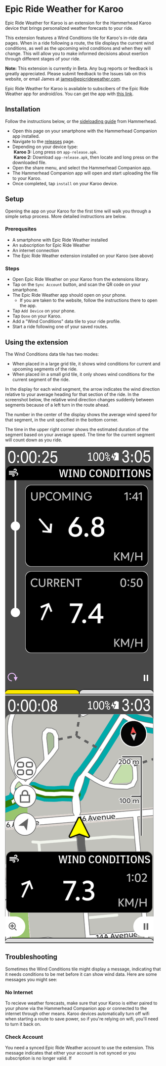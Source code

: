 # Epic Ride Weather for Karoo
Epic Ride Weather for Karoo is an extension for the Hammerhead Karoo device that brings personalized weather forecasts to your ride.

This extension features a Wind Conditions tile for Karoo's in-ride data pages. When in a ride following a route, the tile displays the current wind conditions, as well as the upcoming wind conditions and when they will change. This will allow you to make informed decisions about exertion through different stages of your ride.

**Note:** This extension is currently in Beta. Any bug reports or feedback is greatly appreciated. Please submit feedback to the Issues tab on this website, or email James at james@epicrideweather.com.

Epic Ride Weather for Karoo is available to subscibers of the Epic Ride Weather app for android/ios. You can get the app with [this link](https://www.epicrideweather.com/get-app/).

## Installation
Follow the instructions below, or the [sideloading guide](https://support.hammerhead.io/hc/en-us/articles/31576497036827-Companion-App-Sideloading) from Hammerhead.

- Open this page on your smartphone with the Hammerhead Companion app installed.
- Navigate to the [releases]() page.
- Depending on your device type:<br>
&nbsp;**Karoo 3:**
Long press on ``app-release.apk``.<br>
&nbsp;**Karoo 2:**
Download ``app-release.apk``, then locate and long press on the downloaded file.
- Open the share menu, and select the Hammerhead Companion app.
- The Hammerhead Companion app will open and start uploading the file to your Karoo.
- Once completed, tap ``install`` on your Karoo device.

## Setup
Opening the app on your Karoo for the first time will walk you through a simple setup process. More detailed instructions are below.

### Prerequsites
- A smartphone with Epic Ride Weather installed
- An subscription for Epic Ride Weather
- An internet connection
- The Epic Ride Weather extension installed on your Karoo (see above)

### Steps
- Open Epic Ride Weather on your Karoo from the extensions library.
- Tap on the ``Sync Account`` button, and scan the QR code on your smartphone.
- The Epic Ride Weather app should open on your phone.
  - If you are taken to the website, follow the instructions there to open the app.
- Tap ``Add Device`` on your phone.
- Tap ``Done`` on your Karoo.
- Add a "Wind Conditions" data tile to your ride profile.
- Start a ride following one of your saved routes.

## Using the extension

The Wind Conditions data tile has two modes:
- When placed in a large grid tile, it shows wind conditions for current and upcoming segments of the ride.
- When placed iin a small grid tile, it only shows wind conditions for the current segment of the ride.

In the display for each wind segment, the arrow indicates the wind direction relative to your average heading for that section of the ride. In the screenshot below, the relative wind direction changes suddenly between segments because of a left turn in the route ahead.

The number in the center of the display shows the average wind speed for that segment, in the unit specified in the bottom corner.

The time in the upper right corner shows the estimated duration of the segment based on your average speed. The time for the current segment will count down as you ride.


![large data tile](/images/Screenshot_20250206_150531.png)
![small data tile](/images/Screenshot_20250206_150353.png)

## Troubleshooting
Sometimes the Wind Conditions tile might display a message, indicating that it needs conditions to be met before it can show wind data. Here are some messages you might see:
### No Internet
To recieve weather forecasts, make sure that your Karoo is either paired to your phone via the Hammerhead Companion app or connected to the internet through other means. Karoo devices automatically turn off wifi when starting a route to save power, so if you're relying on wifi, you'll need to turn it back on.
### Check Account
You need a synced Epic Ride Weather account to use the extension. This message indicates that either your account is not synced or you subscription is no longer valid. If 